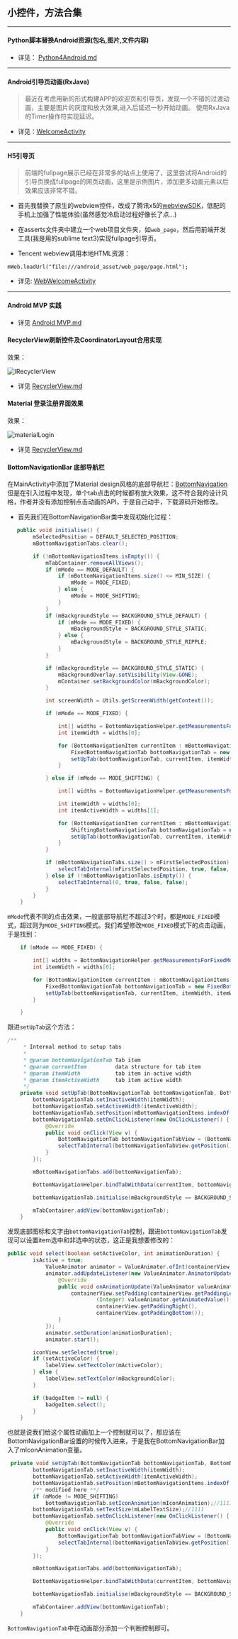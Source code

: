## 小控件，方法合集
---

#### Python脚本替换Android资源(包名,图片,文件内容)

* 详见： [Python4Android.md](./app/src/main/java/com/jinqiang/py4android/Python4Android.md)

---

#### Android引导页动画(RxJava)

> 最近在考虑用新的形式构建APP的欢迎页和引导页，发现一个不错的过渡动画，主要是图片的灰度和放大效果,进入后延迟一秒开始动画。
使用RxJava的Timer操作符实现延迟。

* 详见：[WelcomeActivity](./app/src/main/java/com/jinqiang/welcomebanner/WelcomeActivity.java)

---

#### H5引导页
> 前端的fullpage展示已经在非常多的站点上使用了，这里尝试将Android的引导页换成fullpage的网页动画，这里是示例图片，添加更多动画元素以后效果应该非常不错。

* 首先我替换了原生的webview控件，改成了腾讯x5的[webviewSDK](http://x5.tencent.com/)，低配的手机上加强了性能体验(虽然感觉冷启动过程好像长了点...)

* 在asserts文件夹中建立一个web项目文件夹，如`web_page`，然后用前端开发工具(我是用的sublime text3)实现fullpage引导页。

* Tencent webview调用本地HTML资源：

```
mWeb.loadUrl("file:///android_asset/web_page/page.html");
```

* 详见: [WebWelcomeActivity](./app/src/main/java/com/jinqiang/welcomebanner/WebWelcomeActivity.java)

---

#### Android MVP 实践

* 详见 [Android MVP.md](./app/src/main/java/com/jinqiang/MVPtest/MVP.md)

#### RecyclerView刷新控件及CoordinatorLayout合用实现

效果：

![IRecyclerView](./app/src/main/java/com/jinqiang/RecyclerViewRefresh/screenshot/recycler.gif)


* 详见 [RecyclerView.md](./app/src/main/java/com/jinqiang/RecyclerViewRefresh/RecyclerView.md)

#### Material 登录注册界面效果

效果：

![materialLogin](./app/src/main/java/com/jinqiang/materialLogin/screenshot/login.gif)


* 详见 [RecyclerView.md](./app/src/main/java/com/jinqiang/materialLogin/MaterialLogin.md)

#### BottomNavigationBar 底部导航栏

在MainActivity中添加了Material design风格的底部导航栏：[BottomNavigation](https://github.com/Ashok-Varma/BottomNavigation)
但是在引入过程中发现，单个tab点击的时候都有放大效果，这不符合我的设计风格，作者并没有添加控制点击动画的API，于是自己动手，下载源码开始修改。

* 首先我们在BottomNavigationBar类中发现初始化过程：

```java
   public void initialise() {
        mSelectedPosition = DEFAULT_SELECTED_POSITION;
        mBottomNavigationTabs.clear();

        if (!mBottomNavigationItems.isEmpty()) {
            mTabContainer.removeAllViews();
            if (mMode == MODE_DEFAULT) {
                if (mBottomNavigationItems.size() <= MIN_SIZE) {
                    mMode = MODE_FIXED;
                } else {
                    mMode = MODE_SHIFTING;
                }
            }
            if (mBackgroundStyle == BACKGROUND_STYLE_DEFAULT) {
                if (mMode == MODE_FIXED) {
                    mBackgroundStyle = BACKGROUND_STYLE_STATIC;
                } else {
                    mBackgroundStyle = BACKGROUND_STYLE_RIPPLE;
                }
            }

            if (mBackgroundStyle == BACKGROUND_STYLE_STATIC) {
                mBackgroundOverlay.setVisibility(View.GONE);
                mContainer.setBackgroundColor(mBackgroundColor);
            }

            int screenWidth = Utils.getScreenWidth(getContext());

            if (mMode == MODE_FIXED) {

                int[] widths = BottomNavigationHelper.getMeasurementsForFixedMode(getContext(), screenWidth, mBottomNavigationItems.size(), mScrollable);
                int itemWidth = widths[0];

                for (BottomNavigationItem currentItem : mBottomNavigationItems) {
                    FixedBottomNavigationTab bottomNavigationTab = new FixedBottomNavigationTab(getContext());
                    setUpTab(bottomNavigationTab, currentItem, itemWidth, itemWidth);
                }

            } else if (mMode == MODE_SHIFTING) {

                int[] widths = BottomNavigationHelper.getMeasurementsForShiftingMode(getContext(), screenWidth, mBottomNavigationItems.size(), mScrollable);

                int itemWidth = widths[0];
                int itemActiveWidth = widths[1];

                for (BottomNavigationItem currentItem : mBottomNavigationItems) {
                    ShiftingBottomNavigationTab bottomNavigationTab = new ShiftingBottomNavigationTab(getContext());
                    setUpTab(bottomNavigationTab, currentItem, itemWidth, itemActiveWidth);
                }
            }

            if (mBottomNavigationTabs.size() > mFirstSelectedPosition) {
                selectTabInternal(mFirstSelectedPosition, true, false, false);
            } else if (!mBottomNavigationTabs.isEmpty()) {
                selectTabInternal(0, true, false, false);
            }
        }
    }
```

`mMode`代表不同的点击效果，一般底部导航栏不超过3个时，都是`MODE_FIXED`模式，超过则为`MODE_SHIFTING`模式。我们希望修改`MODE_FIXED`模式下的点击动画，于是找到：

```java
    if (mMode == MODE_FIXED) {

        int[] widths = BottomNavigationHelper.getMeasurementsForFixedMode(getContext(), screenWidth, mBottomNavigationItems.size(), mScrollable);
        int itemWidth = widths[0];

        for (BottomNavigationItem currentItem : mBottomNavigationItems) {
            FixedBottomNavigationTab bottomNavigationTab = new FixedBottomNavigationTab(getContext());
            setUpTab(bottomNavigationTab, currentItem, itemWidth, itemWidth);
        }

    }
```

跟进`setUpTab`这个方法：

```java
/**
     * Internal method to setup tabs
     *
     * @param bottomNavigationTab Tab item
     * @param currentItem         data structure for tab item
     * @param itemWidth           tab item in-active width
     * @param itemActiveWidth     tab item active width
     */
    private void setUpTab(BottomNavigationTab bottomNavigationTab, BottomNavigationItem currentItem, int itemWidth, int itemActiveWidth) {
        bottomNavigationTab.setInactiveWidth(itemWidth);
        bottomNavigationTab.setActiveWidth(itemActiveWidth);
        bottomNavigationTab.setPosition(mBottomNavigationItems.indexOf(currentItem));
        bottomNavigationTab.setOnClickListener(new OnClickListener() {
            @Override
            public void onClick(View v) {
                BottomNavigationTab bottomNavigationTabView = (BottomNavigationTab) v;
                selectTabInternal(bottomNavigationTabView.getPosition(), false, true, false);
            }
        });

        mBottomNavigationTabs.add(bottomNavigationTab);

        BottomNavigationHelper.bindTabWithData(currentItem, bottomNavigationTab, this);

        bottomNavigationTab.initialise(mBackgroundStyle == BACKGROUND_STYLE_STATIC);

        mTabContainer.addView(bottomNavigationTab);
    }
```

发现底部图标和文字由`bottomNavigationTab`控制，跟进`bottomNavigationTab`发现可以设置item选中和非选中的状态，这正是我想要修改的：

```java
public void select(boolean setActiveColor, int animationDuration) {
        isActive = true;
            ValueAnimator animator = ValueAnimator.ofInt(containerView.getPaddingTop(), paddingTopActive);
            animator.addUpdateListener(new ValueAnimator.AnimatorUpdateListener() {
                @Override
                public void onAnimationUpdate(ValueAnimator valueAnimator) {
                    containerView.setPadding(containerView.getPaddingLeft(),
                            (Integer) valueAnimator.getAnimatedValue(),
                            containerView.getPaddingRight(),
                            containerView.getPaddingBottom());
                }
            });
            animator.setDuration(animationDuration);
            animator.start();

        iconView.setSelected(true);
        if (setActiveColor) {
            labelView.setTextColor(mActiveColor);
        } else {
            labelView.setTextColor(mBackgroundColor);
        }

        if (badgeItem != null) {
            badgeItem.select();
        }
    }
```

也就是说我们给这个属性动画加上一个控制就可以了，那应该在BottomNavigationBar设置的时候传入进来，于是我在BottomNavigationBar加入了mIconAnimation变量。

```java
 private void setUpTab(BottomNavigationTab bottomNavigationTab, BottomNavigationItem currentItem, int itemWidth, int itemActiveWidth) {
        bottomNavigationTab.setInactiveWidth(itemWidth);
        bottomNavigationTab.setActiveWidth(itemActiveWidth);
        bottomNavigationTab.setPosition(mBottomNavigationItems.indexOf(currentItem));
        /** modified here **/
        if (mMode != MODE_SHIFTING)
            bottomNavigationTab.setIconAnimation(mIconAnimation);//1111
        bottomNavigationTab.setTextSize(mLabelTextSize);//1111
        bottomNavigationTab.setOnClickListener(new OnClickListener() {
            @Override
            public void onClick(View v) {
                BottomNavigationTab bottomNavigationTabView = (BottomNavigationTab) v;
                selectTabInternal(bottomNavigationTabView.getPosition(), false, true, false);
            }
        });

        mBottomNavigationTabs.add(bottomNavigationTab);

        BottomNavigationHelper.bindTabWithData(currentItem, bottomNavigationTab, this);

        bottomNavigationTab.initialise(mBackgroundStyle == BACKGROUND_STYLE_STATIC);

        mTabContainer.addView(bottomNavigationTab);
    }
```

`BottomNavigationTab`中在动画部分添加一个判断控制即可。